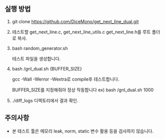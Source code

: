 ## 실행 방법

1. git clone https://github.com/DiceMono/get_next_line_dual.git

2. 테스트할 get_next_line.c, get_next_line_utils.c get_next_line.h를 루트 폴더로 복사.

3. bash random_generator.sh

   테스트 파일을 생성합니다.

4. bash /gnl_dual.sh {BUFFER_SIZE}

   gcc -Wall -Werror -Wextra로 compile후 테스트합니다.

   BUFFER_SIZE를 지정해줘야 정상 작동합니다 ex) bash /gnl_dual.sh 1000

5. ./diff_logs 디렉토리에서 결과 확인.

## 주의사항 

* 본 테스트 툴은 메모리 leak, norm, static 변수 활용 등을 검사하지 않습니다.